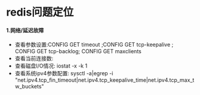 # redis问题定位

#### 1.网络/延迟故障

* 查看参数设置:CONFIG GET timeout   ;CONFIG GET  tcp-keepalive ; CONFIG GET tcp-backlog; CONFIG GET maxclients
* 查看当前连接数:
* 查看磁盘I/O情况: iostat -x -k 1
* 查看系统ipv4参数配置: sysctl -a|egrep -i "net.ipv4.tcp_fin_timeout|net.ipv4.tcp_keepalive_time|net.ipv4.tcp_max_tw_buckets"

